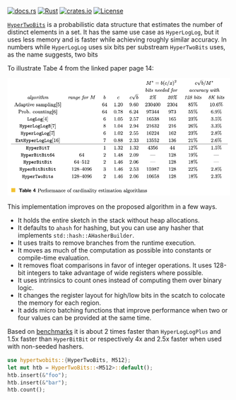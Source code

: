 [![docs.rs](https://docs.rs/hypertwobits/badge.svg)](https://docs.rs/hypertwobits/)
[![Rust](https://github.com/axiomhq/hypertwobits/actions/workflows/rust.yml/badge.svg)](https://github.com/axiomhq/hypertwobits/actions/workflows/rust.yml)
[![crates.io](https://img.shields.io/crates/v/hypertwobits.svg)](https://crates.io/crates/hypertwobits)
[![License](https://img.shields.io/crates/l/hypertwobits)](LICENSE-MIT)


[`HyperTwoBits`](https://www2.math.uu.se/~svantejs/papers/sj383-aofa.pdf) is a probabilistic data structure
that estimates the number of distinct elements in a set. It has the same use case as `HyperLogLog`, 
but it uses less memory and is faster while achieving roughly similar accuracy. In numbers while
`HyperLogLog` uses six bits per substream `HyperTwoBits` uses, as the name suggests, two bits

To illustrate Tabe 4 from the linked paper page 14:

![HyperTwoBits P 14 Table 4](static/HyperTwoBitComp.png)

This implementation improves on the proposed algorithm in a few ways. 
- It holds the entire sketch in the stack without heap allocations.
- It defaults to `ahash` for hashing, but you can use any hasher that implements `std::hash::AHasherBuilder`.
- It uses traits to remove branches from the runtime execution.
- It moves as much of the computation as possible into constants or compile-time evaluation.
- It removes float comparisons in favor of integer operations.
It uses 128-bit integers to take advantage of wide registers where possible.
- It uses intrinsics to count ones instead of computing them over binary logic.
- It changes the register layout for high/low bits in the scatch to colocate the memory for each region.
- It adds micro batching functions that improve performance when two or four values can be provided at the same time.

Based on [benchmarks](https://github.com/axiomhq/hypertwobits/actions/workflows/criterion.yml) it is about 2 times faster than `HyperLogLogPlus` and 1.5x faster than `HyperBitBit` or respectively 4x and 2.5x faster when used with non-seeded hashers.

 ```rust
 use hypertwobits::{HyperTwoBits, M512};
 let mut htb = HyperTwoBits::<M512>::default();
 htb.insert(&"foo");
 htb.insert(&"bar");
 htb.count();
 ```


